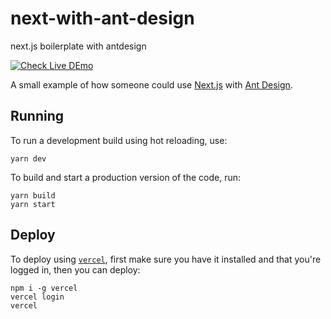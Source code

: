 # next-with-ant-design
next.js boilerplate with antdesign

[![Check Live DEmo](https://deploy.now.sh/static/button.svg)](https://next-with-ant-design-git-master.diegovallejo.vercel.app/)


A small example of how someone could use [Next.js](https://nextjs.org/) with [Ant Design](https://ant.design/).


## Running

To run a development build using hot reloading, use:

```
yarn dev
```

To build and start a production version of the code, run:

```
yarn build
yarn start
```

## Deploy

To deploy using [`vercel`](https://github.com/vercel/vercel), first make sure you have it installed and that you're logged in, then you can deploy:

```
npm i -g vercel
vercel login
vercel
```

